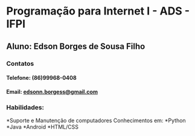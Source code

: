 # Programação para Internet I - ADS - IFPI #
## Aluno: Edson Borges de Sousa Filho ##
### Contatos ###
#### Telefone: (86)99968-0408 ####
#### Email: edsonn.borgess@gmail.com ####
### Habilidades: ###
*Suporte e Manutenção de computadores
Conhecimentos em:
*Python
*Java
*Android
*HTML/CSS
